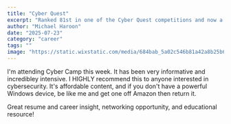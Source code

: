 ```yaml
---
title: "Cyber Quest"
excerpt: "Ranked 81st in one of the Cyber Quest competitions and now a member of USCC!"
author: "Michael Haroon"
date: "2025-07-23"
category: "career"
tags: ""
image: "https://static.wixstatic.com/media/684bab_5a02c546b81a42a8b25b642a13b18447~mv2.png/v1/fill/w_382,h_128,al_c,q_85,usm_0.66_1.00_0.01,enc_avif,quality_auto/684bab_5a02c546b81a42a8b25b642a13b18447~mv2.png"
---
```


I'm attending Cyber Camp this week. It has been very informative and incredibley intensive. I HIGHLY recommend this to anyone interested in cybersecurity. It's affordable content, and if you don't have a powerful Windows device, be like me and get one off Amazon then return it.

Great resume and career insight, networking opportunity, and educational resource!